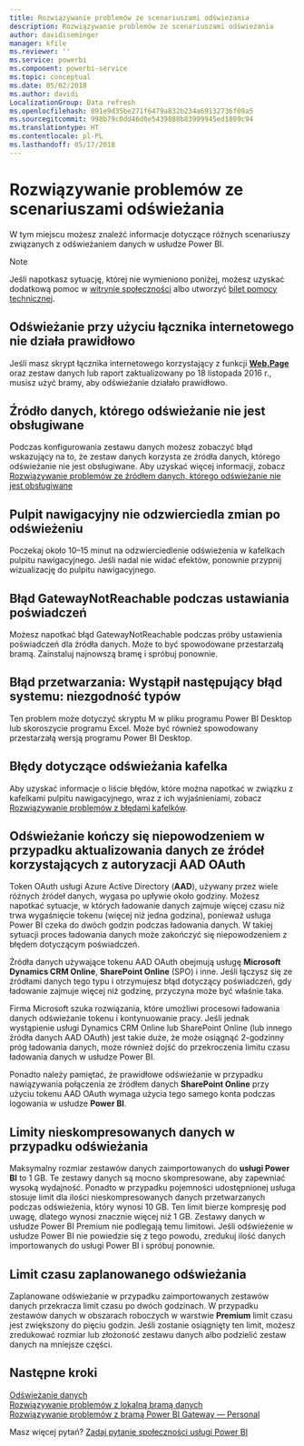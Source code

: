 ```yaml
---
title: Rozwiązywanie problemów ze scenariuszami odświeżania
description: Rozwiązywanie problemów ze scenariuszami odświeżania
author: davidiseminger
manager: kfile
ms.reviewer: ''
ms.service: powerbi
ms.component: powerbi-service
ms.topic: conceptual
ms.date: 05/02/2018
ms.author: davidi
LocalizationGroup: Data refresh
ms.openlocfilehash: 891e9d35be271f6479a832b234a69132736f09a5
ms.sourcegitcommit: 998b79c0dd46d0e5439888b83999945ed1809c94
ms.translationtype: HT
ms.contentlocale: pl-PL
ms.lasthandoff: 05/17/2018
---
```

# <a name="troubleshooting-refresh-scenarios"></a>Rozwiązywanie problemów ze scenariuszami odświeżania
W tym miejscu możesz znaleźć informacje dotyczące różnych scenariuszy związanych z odświeżaniem danych w usłudze Power BI.

> [!NOTE]
> Jeśli napotkasz sytuację, której nie wymieniono poniżej, możesz uzyskać dodatkową pomoc w [witrynie społeczności](http://community.powerbi.com/) albo utworzyć [bilet pomocy technicznej](https://powerbi.microsoft.com/support/).
> 
> 

## <a name="refresh-using-web-connector-doesnt-work-properly"></a>Odświeżanie przy użyciu łącznika internetowego nie działa prawidłowo
Jeśli masz skrypt łącznika internetowego korzystający z funkcji [**Web.Page**](https://msdn.microsoft.com/library/mt260924.aspx) oraz zestaw danych lub raport zaktualizowany po 18 listopada 2016 r., musisz użyć bramy, aby odświeżanie działało prawidłowo.

## <a name="unsupported-data-source-for-refresh"></a>Źródło danych, którego odświeżanie nie jest obsługiwane
Podczas konfigurowania zestawu danych możesz zobaczyć błąd wskazujący na to, że zestaw danych korzysta ze źródła danych, którego odświeżanie nie jest obsługiwane. Aby uzyskać więcej informacji, zobacz [Rozwiązywanie problemów ze źródłem danych, którego odświeżanie nie jest obsługiwane](service-admin-troubleshoot-unsupported-data-source-for-refresh.md)

## <a name="dashboard-doesnt-reflect-changes-after-refresh"></a>Pulpit nawigacyjny nie odzwierciedla zmian po odświeżeniu
Poczekaj około 10–15 minut na odzwierciedlenie odświeżenia w kafelkach pulpitu nawigacyjnego.  Jeśli nadal nie widać efektów, ponownie przypnij wizualizację do pulpitu nawigacyjnego.

## <a name="gatewaynotreachable-when-setting-credentials"></a>Błąd GatewayNotReachable podczas ustawiania poświadczeń
Możesz napotkać błąd GatewayNotReachable podczas próby ustawienia poświadczeń dla źródła danych. Może to być spowodowane przestarzałą bramą.  Zainstaluj najnowszą bramę i spróbuj ponownie.

## <a name="processing-error-the-following-system-error-occurred-type-mismatch"></a>Błąd przetwarzania: Wystąpił następujący błąd systemu: niezgodność typów
Ten problem może dotyczyć skryptu M w pliku programu Power BI Desktop lub skoroszycie programu Excel.  Może być również spowodowany przestarzałą wersją programu Power BI Desktop.

## <a name="tile-refresh-errors"></a>Błędy dotyczące odświeżania kafelka
Aby uzyskać informacje o liście błędów, które można napotkać w związku z kafelkami pulpitu nawigacyjnego, wraz z ich wyjaśnieniami, zobacz [Rozwiązywanie problemów z błędami kafelków](refresh-troubleshooting-tile-errors.md).

## <a name="refresh-fails-when-updating-data-from-sources-that-use-aad-oauth"></a>Odświeżanie kończy się niepowodzeniem w przypadku aktualizowania danych ze źródeł korzystających z autoryzacji AAD OAuth
Token OAuth usługi Azure Active Directory (**AAD**), używany przez wiele różnych źródeł danych, wygasa po upływie około godziny. Możesz napotkać sytuacje, w których ładowanie danych zajmuje więcej czasu niż trwa wygaśnięcie tokenu (więcej niż jedna godzina), ponieważ usługa Power BI czeka do dwóch godzin podczas ładowania danych. W takiej sytuacji proces ładowania danych może zakończyć się niepowodzeniem z błędem dotyczącym poświadczeń.

Źródła danych używające tokenu AAD OAuth obejmują usługę **Microsoft Dynamics CRM Online**, **SharePoint Online** (SPO) i inne. Jeśli łączysz się ze źródłami danych tego typu i otrzymujesz błąd dotyczący poświadczeń, gdy ładowanie zajmuje więcej niż godzinę, przyczyna może być właśnie taka.

Firma Microsoft szuka rozwiązania, które umożliwi procesowi ładowania danych odświeżanie tokenu i kontynuowanie pracy. Jeśli jednak wystąpienie usługi Dynamics CRM Online lub SharePoint Online (lub innego źródła danych AAD OAuth) jest takie duże, że może osiągnąć 2-godzinny próg ładowania danych, może również dojść do przekroczenia limitu czasu ładowania danych w usłudze Power BI.

Ponadto należy pamiętać, że prawidłowe odświeżanie w przypadku nawiązywania połączenia ze źródłem danych **SharePoint Online** przy użyciu tokenu AAD OAuth wymaga użycia tego samego konta podczas logowania w usłudze **Power BI**.

## <a name="uncompressed-data-limits-for-refresh"></a>Limity nieskompresowanych danych w przypadku odświeżania
Maksymalny rozmiar zestawów danych zaimportowanych do **usługi Power BI** to 1 GB. Te zestawy danych są mocno skompresowane, aby zapewniać wysoką wydajność. Ponadto w przypadku pojemności udostępnionej usługa stosuje limit dla ilości nieskompresowanych danych przetwarzanych podczas odświeżenia, który wynosi 10 GB. Ten limit bierze kompresję pod uwagę, dlatego wynosi znacznie więcej niż 1 GB. Zestawy danych w usłudze Power BI Premium nie podlegają temu limitowi. Jeśli odświeżenie w usłudze Power BI nie powiedzie się z tego powodu, zredukuj ilość danych importowanych do usługi Power BI i spróbuj ponownie.

## <a name="scheduled-refresh-timeout"></a>Limit czasu zaplanowanego odświeżania
Zaplanowane odświeżanie w przypadku zaimportowanych zestawów danych przekracza limit czasu po dwóch godzinach. W przypadku zestawów danych w obszarach roboczych w warstwie **Premium** limit czasu jest zwiększony do pięciu godzin. Jeśli zostanie osiągnięty ten limit, możesz zredukować rozmiar lub złożoność zestawu danych albo podzielić zestaw danych na mniejsze części.

## <a name="next-steps"></a>Następne kroki
[Odświeżanie danych](refresh-data.md)  
[Rozwiązywanie problemów z lokalną bramą danych](service-gateway-onprem-tshoot.md)  
[Rozwiązywanie problemów z bramą Power BI Gateway — Personal](service-admin-troubleshooting-power-bi-personal-gateway.md)  

Masz więcej pytań? [Zadaj pytanie społeczności usługi Power BI](http://community.powerbi.com/)


